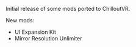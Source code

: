 Initial release of some mods ported to ChilloutVR.

New mods:
 * UI Expansion Kit
 * Mirror Resolution Unlimiter